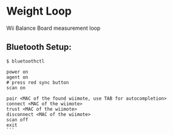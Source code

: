 # Weight Loop

Wii Balance Board measurement loop

## Bluetooth Setup:

````
$ bluetoothctl

power on
agent on
# press red sync button
scan on

pair <MAC of the found wiimote, use TAB for autocompletion>
connect <MAC of the wiimote>
trust <MAC of the wiimote>
disconnect <MAC of the wiimote>
scan off
exit
```

